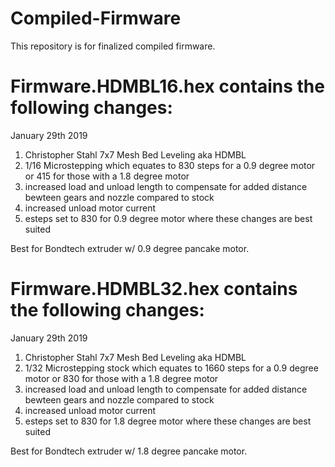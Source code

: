 # Compiled-Firmware
This repository is for finalized compiled firmware.


# Firmware.HDMBL16.hex contains the following changes:

January 29th 2019

1. Christopher Stahl 7x7 Mesh Bed Leveling aka HDMBL
2. 1/16 Microstepping which equates to 830 steps for a 0.9 degree motor or 415 for those with a 1.8 degree motor
3. increased load and unload length to compensate for added distance bewteen gears and nozzle compared to stock
4. increased unload motor current
5. esteps set to 830 for 0.9 degree motor where these changes are best suited

Best for Bondtech extruder w/ 0.9 degree pancake motor. 

# Firmware.HDMBL32.hex contains the following changes:

January 29th 2019

1. Christopher Stahl 7x7 Mesh Bed Leveling aka HDMBL
2. 1/32 Microstepping stock which equates to 1660 steps for a 0.9 degree motor or 830 for those with a 1.8 degree motor
3. increased load and unload length to compensate for added distance bewteen gears and nozzle compared to stock
4. increased unload motor current
5. esteps set to 830 for 1.8 degree motor where these changes are best suited

Best for Bondtech extruder w/ 1.8 degree pancake motor.
